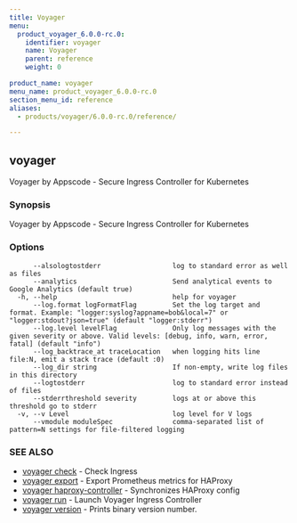 ```yaml
---
title: Voyager
menu:
  product_voyager_6.0.0-rc.0:
    identifier: voyager
    name: Voyager
    parent: reference
    weight: 0

product_name: voyager
menu_name: product_voyager_6.0.0-rc.0
section_menu_id: reference
aliases:
  - products/voyager/6.0.0-rc.0/reference/

---
```

## voyager

Voyager by Appscode - Secure Ingress Controller for Kubernetes

### Synopsis

Voyager by Appscode - Secure Ingress Controller for Kubernetes

### Options

```
      --alsologtostderr                  log to standard error as well as files
      --analytics                        Send analytical events to Google Analytics (default true)
  -h, --help                             help for voyager
      --log.format logFormatFlag         Set the log target and format. Example: "logger:syslog?appname=bob&local=7" or "logger:stdout?json=true" (default "logger:stderr")
      --log.level levelFlag              Only log messages with the given severity or above. Valid levels: [debug, info, warn, error, fatal] (default "info")
      --log_backtrace_at traceLocation   when logging hits line file:N, emit a stack trace (default :0)
      --log_dir string                   If non-empty, write log files in this directory
      --logtostderr                      log to standard error instead of files
      --stderrthreshold severity         logs at or above this threshold go to stderr
  -v, --v Level                          log level for V logs
      --vmodule moduleSpec               comma-separated list of pattern=N settings for file-filtered logging
```

### SEE ALSO

* [voyager check](/products/voyager/6.0.0-rc.0/reference/voyager_check)	 - Check Ingress
* [voyager export](/products/voyager/6.0.0-rc.0/reference/voyager_export)	 - Export Prometheus metrics for HAProxy
* [voyager haproxy-controller](/products/voyager/6.0.0-rc.0/reference/voyager_haproxy-controller)	 - Synchronizes HAProxy config
* [voyager run](/products/voyager/6.0.0-rc.0/reference/voyager_run)	 - Launch Voyager Ingress Controller
* [voyager version](/products/voyager/6.0.0-rc.0/reference/voyager_version)	 - Prints binary version number.


